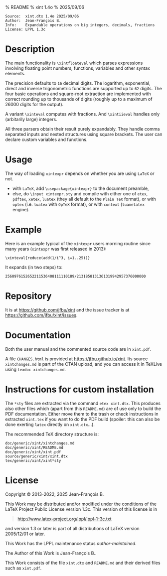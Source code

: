 % README
% xint 1.4o
% 2025/09/06

    Source:  xint.dtx 1.4o 2025/09/06
    Author:  Jean-François B.
    Info:    Expandable operations on big integers, decimals, fractions
    License: LPPL 1.3c


Description
===========

The main functionality is `\xintfloateval` which parses expressions
involving floating point numbers, functions, variables and other syntax
elements.

The precision defaults to `16` decimal digits.  The logarithm,
exponential, direct and inverse trigonometric functions are supported up
to `62` digits.  The four basic operations and square-root extraction
are implemented with correct rounding up to thousands of digits (roughly
up to a maximum of 26000 digits for the output).

A variant `\xinteval` computes with fractions.  And `\xintiieval`
handles only (arbitarily large) integers.

All three parsers obtain their result purely expandably.  They handle
comma separated inputs and nested structures using square brackets.  The
user can declare custom variables and functions.

Usage
=====

The way of loading `xintexpr` depends on whether you are using
`LaTeX` or not.

- with `LaTeX`, add `\usepackage{xintexpr}` to the document preamble,
- else, do `\input xintexpr.sty` and compile with either one of `etex`,
  `pdftex`, `xetex`, `luatex` (they all default to the `Plain TeX`
  format), or with `optex` (i.e. `luatex` with `OpTeX` format),
  or with `context` (`luametatex` engine).

Example
=======

Here is an example typical of the `xintexpr` users morning routine since
many years (`xintexpr` was first released in 2013):

    \xinteval{reduce(add(1/i^3, i=1..25))}

It expands (in two steps) to:

    2560976152652211536408111110189/2131858131361319942957376000000

Repository
==========

It is at https://github.com/jfbu/xint and the issue tracker
is at https://github.com/jfbu/xint/issues.

Documentation
=============

Both the user manual and the commented source code are in `xint.pdf`.

A file `CHANGES.html` is provided at https://jfbu.github.io/xint.  Its
source `xintchanges.md` is part of the CTAN upload, and you
can access it in TeXLive using `texdoc xintchanges.md`.

Instructions for custom installation
====================================

The `*sty` files are extracted via the command `etex xint.dtx`.  This
produces also other files which (apart from this `README.md`) are of use
only to build the PDF documentation.  Either move them to the trash or
check instructions in extracted `xint.tex` if you want to do the PDF
build (spoiler: this can also be done exerting `latex` directly on
`xint.dtx`...).

The recommended TeX directory structure is:

    doc/generic/xint/xintchanges.md
    doc/generic/xint/README.md
    doc/generic/xint/xint.pdf
    source/generic/xint/xint.dtx
    tex/generic/xint/xint*sty

License
=======

Copyright © 2013-2022, 2025 Jean-François B.

This Work may be distributed and/or modified under the
conditions of the LaTeX Project Public License version 1.3c.
This version of this license is in

> <http://www.latex-project.org/lppl/lppl-1-3c.txt>

and version 1.3 or later is part of all distributions of
LaTeX version 2005/12/01 or later.

This Work has the LPPL maintenance status *author-maintained*.

The Author of this Work is Jean-François B..

This Work consists of the file `xint.dtx` and `README.md` and their
derived files such as `xint.pdf`.
